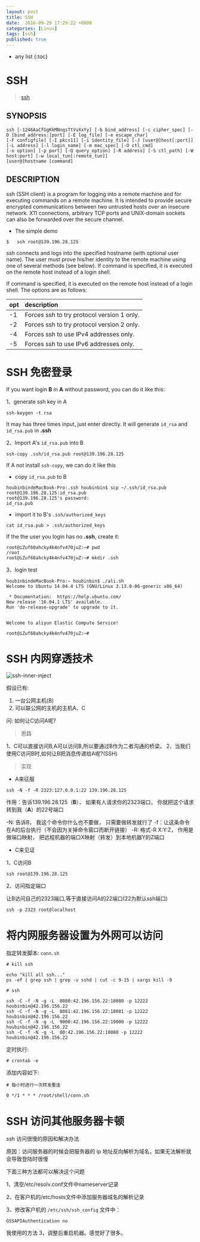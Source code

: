 ```yaml
---
layout: post
title: SSH
date:  2016-09-29 17:29:22 +0800
categories: [Linux]
tags: [ssh]
published: true
---
```


* any list
{:toc}

# SSH

> [ssh](http://man.openbsd.org/OpenBSD-current/man1/ssh.1)

## SYNOPSIS

```
ssh	[-1246AaCfGgKkMNnqsTtVvXxYy] [-b bind_address] [-c cipher_spec] [-D [bind_address:]port] [-E log_file] [-e escape_char] 
[-F configfile] [-I pkcs11] [-i identity_file] [-J [user@]host[:port]] [-L address] [-l login_name] [-m mac_spec] [-O ctl_cmd] 
[-o option] [-p port] [-Q query_option] [-R address] [-S ctl_path] [-W host:port] [-w local_tun[:remote_tun]] 
[user@]hostname [command]
```

## DESCRIPTION

ssh (SSH client) is a program for logging into a remote machine and for executing commands on a remote machine. 
It is intended to provide secure encrypted communications between two untrusted hosts over an insecure network. 
X11 connections, arbitrary TCP ports and UNIX-domain sockets can also be forwarded over the secure channel.

- The simple demo

```
$   ssh root@139.196.28.125
```

ssh connects and logs into the specified hostname (with optional user name). 
The user must prove his/her identity to the remote machine using one of several methods (see below).
If command is specified, it is executed on the remote host instead of a login shell.

If command is specified, it is executed on the remote host instead of a login shell.
The options are as follows:


| opt           |   description |
| :------------ |:----------    |
| -1    | Forces ssh to try protocol version 1 only.|
| -2    | Forces ssh to try protocol version 2 only.|
| -4    | Forces ssh to use IPv4 addresses only.|
| -5    | Forces ssh to use IPv6 addresses only.|


# SSH 免密登录

If you want login **B** in **A** without password, you can do it like this:

1、generate ssh key in A

```
ssh-keygen -t rsa
```

It may has three times input, just enter directly. It will generate ```id_rsa``` and ```id_rsa.pub``` in **.ssh**

2、Import A's ```id_rsa.pub``` into B

```
ssh-copy .ssh/id_rsa.pub root@139.196.28.125
```

If A not install ```ssh-copy```, we can do it like this

- copy ```id_rsa.pub``` to B

```
houbinbindeMacBook-Pro:.ssh houbinbin$ scp ~/.ssh/id_rsa.pub root@139.196.28.125:id_rsa.pub
root@139.196.28.125's password:
id_rsa.pub
```

- import it to B's ```.ssh/authorized_keys```

```
cat id_rsa.pub > .ssh/authorized_keys
```

If the the user you login has no **.ssh**, create it:

```
root@iZuf60ahcky4k4nfv470juZ:~# pwd
/root
root@iZuf60ahcky4k4nfv470juZ:~# mkdir .ssh
```

3、login test

```
houbinbindeMacBook-Pro:~ houbinbin$ ./ali.sh
Welcome to Ubuntu 14.04.4 LTS (GNU/Linux 3.13.0-86-generic x86_64)

 * Documentation:  https://help.ubuntu.com/
New release '16.04.1 LTS' available.
Run 'do-release-upgrade' to upgrade to it.


Welcome to aliyun Elastic Compute Service!

root@iZuf60ahcky4k4nfv470juZ:~#
```

# SSH 内网穿透技术

![ssh-inner-inject]({{site.url}}/static//app/img/linux/ssh/2016-10-23-ssh-inner-inject.png)

假设已有:

1. 一台公网主机(B)
2. 可以联公网的主机的主机A、C

问: 如何让C访问A呢?


> 思路

1、C可以直接访问B,A可以访问B,所以要通过B作为二者沟通的桥梁。
2、当我们使用C访问B时,如何让B把消息传递给A呢?(SSH)

> 实现

- A来征服

```
ssh -N -f -R 2323:127.0.0.1:22 139.196.28.125
```

作用：告诉139.196.28.125（**B**）， 如果有人请求你的2323端口， 你就把这个请求转到我（**A**）的22号端口

-N: 告诉B， 我这个命令你什么也不要做， 只需要做转发就行了
-f：让这条命令在A的后台执行（不会因为关掉命令窗口而断开链接）
-R: 格式-R X:Y:Z， 作用是做端口映射， 把远程机器的端口X映射（转发）到本地机器Y的Z端口

- C来见证

1、C访问B

```
ssh root@139.196.28.125
```

2、访问指定端口

让B访问自己的2323端口,等于直接访问A的22端口(22为默认ssh端口)

```
ssh -p 2323 root@localhost
```


# 将内网服务器设置为外网可以访问

指定转发脚本: ```conn.sh```

```
# kill ssh

echo "kill all ssh..."
ps -ef | grep ssh | grep -v sshd | cut -c 9-15 | xargs kill -9

# ssh

ssh -C -f -N -g -L  8080:42.196.156.22:18080 -p 12222 houbinbin@42.196.156.22
ssh -C -f -N -g -L  8081:42.196.156.22:18081 -p 12222 houbinbin@42.196.156.22
ssh -C -f -N -g -L  9000:42.196.156.22:19000 -p 12222 houbinbin@42.196.156.22
ssh -C -f -N -g -L  80:42.196.156.22:10080 -p 12222 houbinbin@42.196.156.22
```

定时执行:

```
# crontab -e
```

添加内容如下:

```
# 每小时进行一次转发重连

0 */1 * * * /root/shell/conn.sh
```

# SSH 访问其他服务器卡顿

ssh 访问很慢的原因和解决办法

原因：访问服务器的时候会把服务器的 ip 地址反向解析为域名，如果无法解析就会导致登陆时很慢

下面三种方法都可以解决这个问题

1、清空/etc/resolv.conf文件中nameserver记录

2、在客户机的/etc/hosts文件中添加服务器域名的解析记录

3、修改客户机的 `/etc/ssh/ssh_config` 文件中：

```
GSSAPIAuthentication no
```

我使用的方法 3，调整后重启机器。感觉好了很多。